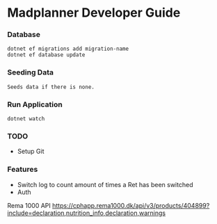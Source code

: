 # Madplanner Developer Guide

### Database 
    dotnet ef migrations add migration-name
    dotnet ef database update 

### Seeding Data
    Seeds data if there is none.

### Run Application
    dotnet watch

### TODO
 - Setup Git

### Features
 - Switch log to count amount of times a Ret has been switched
 - Auth

Rema 1000 API
https://cphapp.rema1000.dk/api/v3/products/404899?include=declaration,nutrition_info,declaration,warnings